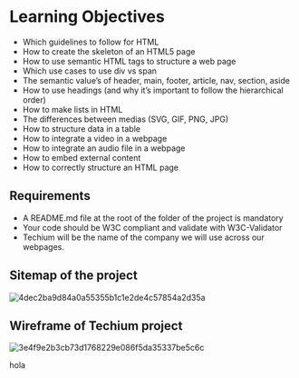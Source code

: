 # Learning Objectives

- Which guidelines to follow for HTML
- How to create the skeleton of an HTML5 page
- How to use semantic HTML tags to structure a web page
- Which use cases to use div vs span
- The semantic value’s of header, main, footer, article, nav, section, aside
- How to use headings (and why it’s important to follow the hierarchical order)
- How to make lists in HTML
- The differences between medias (SVG, GIF, PNG, JPG)
- How to structure data in a table
- How to integrate a video in a webpage
- How to integrate an audio file in a webpage
- How to embed external content
- How to correctly structure an HTML page

## Requirements

- A README.md file at the root of the folder of the project is mandatory
- Your code should be W3C compliant and validate with W3C-Validator
- Techium will be the name of the company we will use across our webpages.

## Sitemap of the project

![4dec2ba9d84a0a55355b1c1e2de4c57854a2d35a](https://user-images.githubusercontent.com/85373056/180835427-e86d8b5c-32bd-4844-8f4d-b7b93cc258ef.png)

## Wireframe of Techium project

![3e4f9e2b3cb73d1768229e086f5da35337be5c6c](https://user-images.githubusercontent.com/85373056/180835454-a0b29abb-fb19-4624-833f-17ab7466f55f.png)

hola
